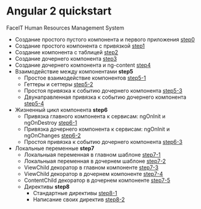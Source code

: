 # Angular 2 quickstart
FaceIT Human Resources Management System

* Создание простого пустого компонента и первого приложения [step0](https://github.com/tolyaganzin/angular2-qickstart/tree/master/step0)
* Создание простого компонента c привязкой [step1](https://github.com/tolyaganzin/angular2-qickstart/tree/master/step1)
* Создание компонента c таблицей [step2](https://github.com/tolyaganzin/angular2-qickstart/tree/master/step2)
* Создание дочернего компонента [step3](https://github.com/tolyaganzin/angular2-qickstart/tree/master/step3)
* Создание дочернего компонента и ng-content [step4](https://github.com/tolyaganzin/angular2-qickstart/tree/master/step4)
* Взаимодействие между компонентами **step5**
  * Простое взаимодействие компонентов [step5-1](https://github.com/tolyaganzin/angular2-qickstart/tree/master/step5/step5-1)
  * Геттеры и сеттеры [step5-2](https://github.com/tolyaganzin/angular2-qickstart/tree/master/step5/step5-2)
  * Простоя привязка к событию дочернего компонента [step5-3](https://github.com/tolyaganzin/angular2-qickstart/tree/master/step5/step5-3)
  * Двунаправленная привязка к событию дочернего компонента [step5-4](https://github.com/tolyaganzin/angular2-qickstart/tree/master/step5/step5-4)
* Жизненный цикл компонента **step6**
  * Привязка главного компонента к сервисам: ngOnInit и ngOnDestroy [step6-1](https://github.com/tolyaganzin/angular2-qickstart/tree/master/step6/step6-1)
  * Привязка дочернего компонента к сервисам: ngOnInit и ngOnChanges [step6-2](https://github.com/tolyaganzin/angular2-qickstart/tree/master/step6/step6-2)
  * Простоя привязка к событию дочернего компонента [step6-3](https://github.com/tolyaganzin/angular2-qickstart/tree/master/step6/step6-3)
* Локальные переменные **step7**
  * Локальныая переменная в главном шаблоне  [step7-1](https://github.com/tolyaganzin/angular2-qickstart/tree/master/step7/step7-1)
  * Локальныая переменная в дочернем шаблоне  [step7-2](https://github.com/tolyaganzin/angular2-qickstart/tree/master/step7/step7-2)
  * ViewChild декоратор в главном компоненте [step7-3](https://github.com/tolyaganzin/angular2-qickstart/tree/master/step7/step7-3)
  * ViewChild декоратор в дочернем компоненте [step7-4](https://github.com/tolyaganzin/angular2-qickstart/tree/master/step7/step7-4)
  * ContentChild декоратор в дочернем компоненте [step7-5](https://github.com/tolyaganzin/angular2-qickstart/tree/master/step7/step7-5)
  * Директивы **step8**
    * Стандартные директивы [step8-1](https://github.com/tolyaganzin/angular2-qickstart/tree/master/step8/step8-1)
    * Написание своих директив [step8-2](https://github.com/tolyaganzin/angular2-qickstart/tree/master/step8/step8-2)
